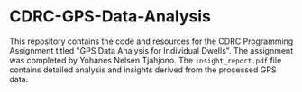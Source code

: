 # CDRC-GPS-Data-Analysis
This repository contains the code and resources for the CDRC Programming Assignment titled "GPS Data Analysis for Individual Dwells". The assignment was completed by Yohanes Nelsen Tjahjono.  The `insight_report.pdf` file contains detailed analysis and insights derived from the processed GPS data.
